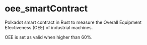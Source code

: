 # oee_smartContract
Polkadot smart contract in Rust to measure the Overall Equipment Efectiveness (OEE) of industrial machines.

OEE is set as valid when higher than 60%. 

